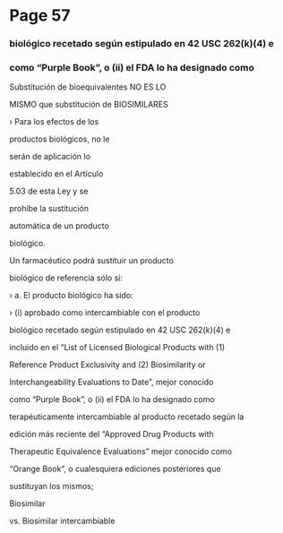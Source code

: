# Page 57

### biológico recetado según estipulado en 42 USC 262(k)(4) e

### como “Purple Book”, o (ii) el FDA lo ha designado como

Substitución de bioequivalentes NO ES LO

MISMO que substitución de BIOSIMILARES

› Para los efectos de los

productos biológicos, no le

serán de aplicación lo

establecido en el Artículo

5.03 de esta Ley y se

prohíbe la sustitución

automática de un producto

biológico.

Un farmacéutico podrá sustituir un producto

biológico de referencia sólo sí:

› a. El producto biológico ha sido:

› (i) aprobado como intercambiable con el producto

biológico recetado según estipulado en 42 USC 262(k)(4) e

incluido en el “List of Licensed Biological Products with (1)

Reference Product Exclusivity and (2) Biosimilarity or

Interchangeability Evaluations to Date”, mejor conocido

como “Purple Book”, o (ii) el FDA lo ha designado como

terapéuticamente intercambiable al producto recetado según la

edición más reciente del “Approved Drug Products with

Therapeutic Equivalence Evaluations” mejor conocido como

“Orange Book”, o cualesquiera ediciones posteriores que

sustituyan los mismos;

Biosimilar

vs. Biosimilar intercambiable

